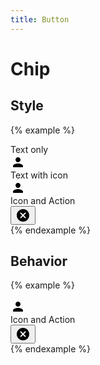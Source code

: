 ```yaml
---
title: Button
---
```


# Chip

## Style

{% example %}
<div class="chip">
  Text only
</div>
<div class="chip">
  <div class="chip__icon">
    <svg xmlns="http://www.w3.org/2000/svg" height="24" viewBox="0 0 24 24" width="24"><path d="M0 0h24v24H0V0z" fill="none"/><path d="M12 12c2.21 0 4-1.79 4-4s-1.79-4-4-4-4 1.79-4 4 1.79 4 4 4zm0 2c-2.67 0-8 1.34-8 4v1c0 .55.45 1 1 1h14c.55 0 1-.45 1-1v-1c0-2.66-5.33-4-8-4z"/></svg>
  </div>
  Text with icon
</div>
<div class="chip">
  <div class="chip__icon">
    <svg xmlns="http://www.w3.org/2000/svg" height="24" viewBox="0 0 24 24" width="24"><path d="M0 0h24v24H0V0z" fill="none"/><path d="M12 12c2.21 0 4-1.79 4-4s-1.79-4-4-4-4 1.79-4 4 1.79 4 4 4zm0 2c-2.67 0-8 1.34-8 4v1c0 .55.45 1 1 1h14c.55 0 1-.45 1-1v-1c0-2.66-5.33-4-8-4z"/></svg>
  </div>
  Icon and Action
  <div class="chip__action">
    <button type="button" class="button button--icon">
      <svg xmlns="http://www.w3.org/2000/svg" height="24" viewBox="0 0 24 24" width="24"><path d="M0 0h24v24H0V0z" fill="none" opacity=".87"/><path d="M12 2C6.47 2 2 6.47 2 12s4.47 10 10 10 10-4.47 10-10S17.53 2 12 2zm4.3 14.3c-.39.39-1.02.39-1.41 0L12 13.41 9.11 16.3c-.39.39-1.02.39-1.41 0-.39-.39-.39-1.02 0-1.41L10.59 12 7.7 9.11c-.39-.39-.39-1.02 0-1.41.39-.39 1.02-.39 1.41 0L12 10.59l2.89-2.89c.39-.39 1.02-.39 1.41 0 .39.39.39 1.02 0 1.41L13.41 12l2.89 2.89c.38.38.38 1.02 0 1.41z"/></svg>
    </button>
  </div>
</div>
{% endexample %}

## Behavior

{% example %}
<div class="chip" data-controller="chip">
  <div class="chip__icon">
    <svg xmlns="http://www.w3.org/2000/svg" height="24" viewBox="0 0 24 24" width="24"><path d="M0 0h24v24H0V0z" fill="none"/><path d="M12 12c2.21 0 4-1.79 4-4s-1.79-4-4-4-4 1.79-4 4 1.79 4 4 4zm0 2c-2.67 0-8 1.34-8 4v1c0 .55.45 1 1 1h14c.55 0 1-.45 1-1v-1c0-2.66-5.33-4-8-4z"/></svg>
  </div>
  Icon and Action
  <div class="chip__action">
    <button type="button" class="button button--icon" data-action="chip#remove">
      <svg xmlns="http://www.w3.org/2000/svg" height="24" viewBox="0 0 24 24" width="24"><path d="M0 0h24v24H0V0z" fill="none" opacity=".87"/><path d="M12 2C6.47 2 2 6.47 2 12s4.47 10 10 10 10-4.47 10-10S17.53 2 12 2zm4.3 14.3c-.39.39-1.02.39-1.41 0L12 13.41 9.11 16.3c-.39.39-1.02.39-1.41 0-.39-.39-.39-1.02 0-1.41L10.59 12 7.7 9.11c-.39-.39-.39-1.02 0-1.41.39-.39 1.02-.39 1.41 0L12 10.59l2.89-2.89c.39-.39 1.02-.39 1.41 0 .39.39.39 1.02 0 1.41L13.41 12l2.89 2.89c.38.38.38 1.02 0 1.41z"/></svg>
    </button>
  </div>
</div>
{% endexample %}
